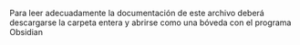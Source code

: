 Para leer adecuadamente la documentación de este archivo deberá descargarse la carpeta entera y abrirse como una bóveda con el programa Obsidian
